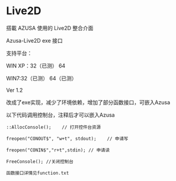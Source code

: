 Live2D
======

搭載 AZUSA 使用的 Live2D 整合介面


Azusa-Live2D exe 接口

支持平台：

WIN XP：32（已测） 64

WIN7:32（已测） 64（已测）

Ver 1.2

改成了exe实现，减少了环境依赖，增加了部分函数接口，可嵌入Azusa

以下代码调用控制台，注释后才可以嵌入Azusa

    ::AllocConsole();    // 打开控件台资源
    
    freopen("CONOUT$", "w+t", stdout);    // 申请写
    
  	freopen("CONIN$","r+t",stdin); // 申请读
  	
  	FreeConsole(); //关闭控制台
  	
  	函数接口详情见function.txt
